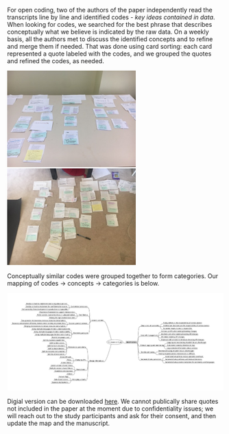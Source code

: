 For open coding, two of the authors of the paper independently read the transcripts line by line and identified codes - _key ideas contained in data_. When looking for codes, we searched for the best phrase that describes conceptually what we believe is indicated by the raw data. On a weekly basis, all the authors met to discuss the identified concepts and to refine and merge them if needed. That was done using card sorting: each card represented a quote labeled with the codes, and we grouped the quotes and refined the codes, as needed. 

<img src="card_sorting_exercise8.jpeg" width="300">  <img src="card_sorting_exercise12.jpeg" width="300"> 

Conceptually similar codes were grouped together to form categories. Our mapping of codes -> concepts -> categories is below. 

<img src="mindmap.png" width="800">

Digial version can be downloaded [here](MicroserviceStudy.mm). We cannot publically share quotes not included in the paper at the moment due to confidentiality issues; we will reach out to the study participants and ask for their consent, and then update the map and the manuscript. 
